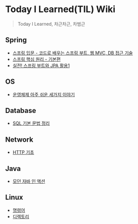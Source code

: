 # Today I Learned(TIL) Wiki

> Today I Learned, 차근차근, 차범근

## Spring

- [스프링 입문 - 코드로 배우는 스프링 부트, 웹 MVC, DB 접근 기술](https://github.com/bmong4mong0318/TIL/tree/main/spring/hello/hello-spring)
- [스프링 핵심 원리 - 기본편](https://github.com/bmong4mong0318/TIL/tree/main/spring/core)
- [실전! 스프링 부트와 JPA 활용1]()

## OS

- [운영체제 아주 쉬운 세가지 이야기]()

## Database

- [SQL 기본 문법 정리](https://github.com/bmong4mong0318/TIL/blob/main/database/SQL-grammar.md#insert-%EB%AC%B8)

## Network

- [HTTP 기초](https://github.com/bmong4mong0318/TIL/blob/main/network/HTTP.md)

## Java

- [모던 자바 인 액션]()

## Linux

- [명령어]()
- [디렉토리]()
